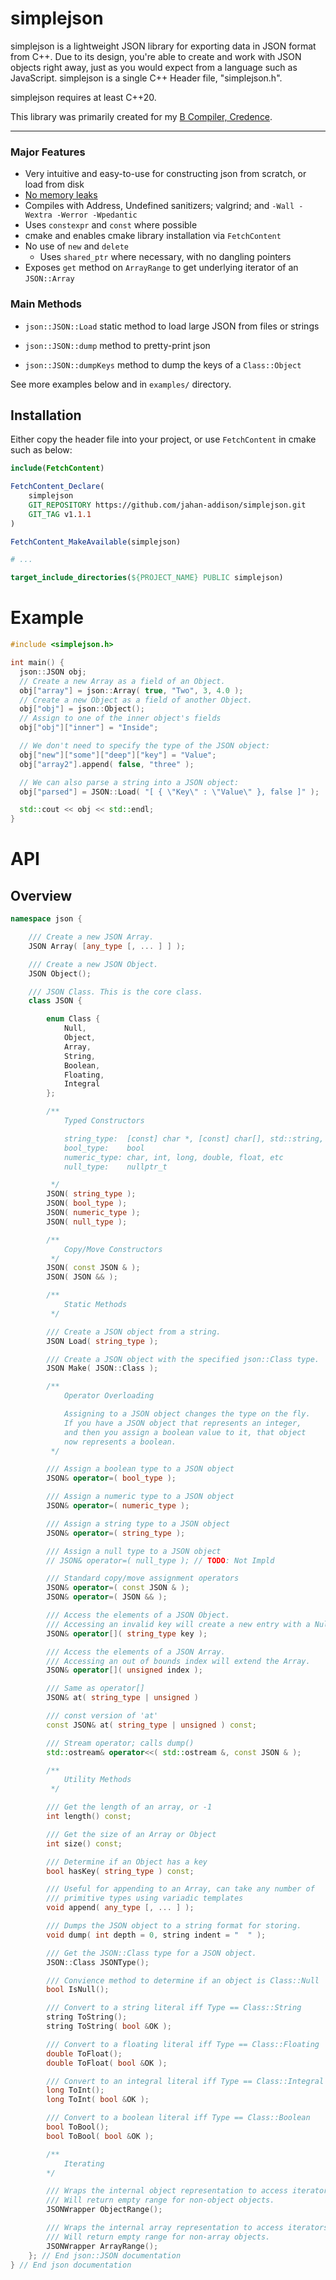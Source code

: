 # simplejson

simplejson is a lightweight JSON library for exporting data in JSON format from C++. Due to its design, you're able to create and work with JSON objects right away, just as you would expect from a language such as JavaScript. simplejson is a single C++ Header file, "simplejson.h".

simplejson requires at least C++20.

This library was primarily created for my [B Compiler, Credence](https://github.com/jahan-addison/credence/).

---

### Major Features

* Very intuitive and easy-to-use for constructing json from scratch, or load from disk
* [No memory leaks](https://github.com/jahan-addison/simplejson/actions/runs/17529039358/job/49783434847#step:5:661)
* Compiles with Address, Undefined sanitizers; valgrind; and `-Wall -Wextra -Werror -Wpedantic`
* Uses `constexpr` and `const` where possible
* cmake and enables cmake library installation via `FetchContent`
* No use of `new` and `delete`
  * Uses `shared_ptr` where necessary, with no dangling pointers
* Exposes `get` method on `ArrayRange` to get underlying iterator of an `JSON::Array`

### Main Methods

* `json::JSON::Load` static method to load large JSON from files or strings
* `json::JSON::dump` method to pretty-print json

* `json::JSON::dumpKeys` method to dump the keys of a `Class::Object`

See more examples below and in `examples/` directory.

## Installation

Either copy the header file into your project, or use `FetchContent` in cmake such as below:

```cmake
include(FetchContent)

FetchContent_Declare(
    simplejson
    GIT_REPOSITORY https://github.com/jahan-addison/simplejson.git
    GIT_TAG v1.1.1
)

FetchContent_MakeAvailable(simplejson)

# ...

target_include_directories(${PROJECT_NAME} PUBLIC simplejson)


```

# Example

```C++
#include <simplejson.h>

int main() {
  json::JSON obj;
  // Create a new Array as a field of an Object.
  obj["array"] = json::Array( true, "Two", 3, 4.0 );
  // Create a new Object as a field of another Object.
  obj["obj"] = json::Object();
  // Assign to one of the inner object's fields
  obj["obj"]["inner"] = "Inside";

  // We don't need to specify the type of the JSON object:
  obj["new"]["some"]["deep"]["key"] = "Value";
  obj["array2"].append( false, "three" );

  // We can also parse a string into a JSON object:
  obj["parsed"] = JSON::Load( "[ { \"Key\" : \"Value\" }, false ]" );

  std::cout << obj << std::endl;
}
```

# API

## Overview

```cpp
namespace json {

    /// Create a new JSON Array.
    JSON Array( [any_type [, ... ] ] );

    /// Create a new JSON Object.
    JSON Object();

    /// JSON Class. This is the core class.
    class JSON {

        enum Class {
            Null,
            Object,
            Array,
            String,
            Boolean,
            Floating,
            Integral
        };

        /**
            Typed Constructors

            string_type:  [const] char *, [const] char[], std::string, etc
            bool_type:    bool
            numeric_type: char, int, long, double, float, etc
            null_type:    nullptr_t

         */
        JSON( string_type );
        JSON( bool_type );
        JSON( numeric_type );
        JSON( null_type );

        /**
            Copy/Move Constructors
         */
        JSON( const JSON & );
        JSON( JSON && );

        /**
            Static Methods
         */

        /// Create a JSON object from a string.
        JSON Load( string_type );

        /// Create a JSON object with the specified json::Class type.
        JSON Make( JSON::Class );

        /**
            Operator Overloading

            Assigning to a JSON object changes the type on the fly.
            If you have a JSON object that represents an integer,
            and then you assign a boolean value to it, that object
            now represents a boolean.
         */

        /// Assign a boolean type to a JSON object
        JSON& operator=( bool_type );

        /// Assign a numeric type to a JSON object
        JSON& operator=( numeric_type );

        /// Assign a string type to a JSON object
        JSON& operator=( string_type );

        /// Assign a null type to a JSON object
        // JSON& operator=( null_type ); // TODO: Not Impld

        /// Standard copy/move assignment operators
        JSON& operator=( const JSON & );
        JSON& operator=( JSON && );

        /// Access the elements of a JSON Object.
        /// Accessing an invalid key will create a new entry with a Null type.
        JSON& operator[]( string_type key );

        /// Access the elements of a JSON Array.
        /// Accessing an out of bounds index will extend the Array.
        JSON& operator[]( unsigned index );

        /// Same as operator[]
        JSON& at( string_type | unsigned )

        /// const version of 'at'
        const JSON& at( string_type | unsigned ) const;

        /// Stream operator; calls dump()
        std::ostream& operator<<( std::ostream &, const JSON & );

        /**
            Utility Methods
         */

        /// Get the length of an array, or -1
        int length() const;

        /// Get the size of an Array or Object
        int size() const;

        /// Determine if an Object has a key
        bool hasKey( string_type ) const;

        /// Useful for appending to an Array, can take any number of
        /// primitive types using variadic templates
        void append( any_type [, ... ] );

        /// Dumps the JSON object to a string format for storing.
        void dump( int depth = 0, string indent = "  " );

        /// Get the JSON::Class type for a JSON object.
        JSON::Class JSONType();

        /// Convience method to determine if an object is Class::Null
        bool IsNull();

        /// Convert to a string literal iff Type == Class::String
        string ToString();
        string ToString( bool &OK );

        /// Convert to a floating literal iff Type == Class::Floating
        double ToFloat();
        double ToFloat( bool &OK );

        /// Convert to an integral literal iff Type == Class::Integral
        long ToInt();
        long ToInt( bool &OK );

        /// Convert to a boolean literal iff Type == Class::Boolean
        bool ToBool();
        bool ToBool( bool &OK );

        /**
            Iterating
        */

        /// Wraps the internal object representation to access iterators.
        /// Will return empty range for non-object objects.
        JSONWrapper ObjectRange();

        /// Wraps the internal array representation to access iterators.
        /// Will return empty range for non-array objects.
        JSONWrapper ArrayRange();
    }; // End json::JSON documentation
} // End json documentation
